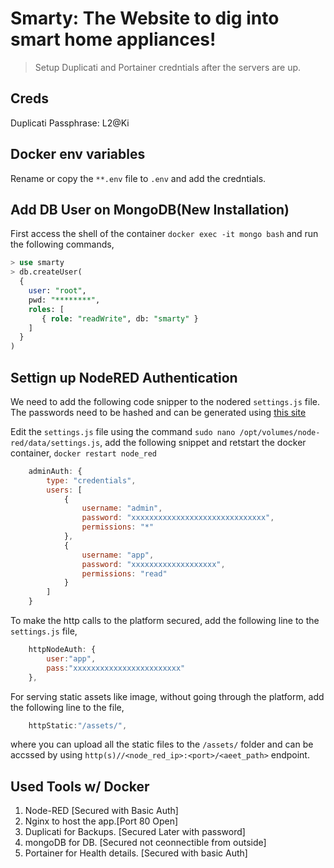 # Smarty: The Website to dig into smart home appliances!
> Setup Duplicati and Portainer credntials after the servers are up.

## Creds
Duplicati Passphrase: L2@Ki

## Docker env variables
Rename or copy the `**.env` file to `.env` and add the credntials.

## Add DB User on MongoDB(New Installation)
First access the shell of the container `docker exec -it mongo bash` and run the following commands,

```sql
> use smarty
> db.createUser(
  {
    user: "root",
    pwd: "********", 
    roles: [
       { role: "readWrite", db: "smarty" }
    ]
  }
)
```

## Settign up NodeRED Authentication

We need to add the following code snipper to the nodered `settings.js` file. The passwords need to be hashed and can be generated using [this site](https://www.devglan.com/online-tools/bcrypt-hash-generator)

Edit the `settings.js` file using the command `sudo nano /opt/volumes/node-red/data/settings.js`, add the following snippet and retstart the docker container, `docker restart node_red`

```js
    adminAuth: {
        type: "credentials",
        users: [
            {
                username: "admin",
                password: "xxxxxxxxxxxxxxxxxxxxxxxxxxxxxx",
                permissions: "*"
            },
            {
                username: "app",
                password: "xxxxxxxxxxxxxxxxxxx",
                permissions: "read"
            }
        ]
    }
```
To make the http calls to the platform secured, add the following line to the `settings.js` file,

```js
    httpNodeAuth: {
        user:"app",
        pass:"xxxxxxxxxxxxxxxxxxxxxxxx"
    },
```

For serving static assets like image, without going through the platform, add the following line to the file,

```js
    httpStatic:"/assets/",
```
where you can upload all the static files to the `/assets/` folder and can be accssed by using `http(s)//<node_red_ip>:<port>/<aeet_path>` endpoint.

## Used Tools w/ Docker
1. Node-RED [Secured with Basic Auth]
2. Nginx to host the app.[Port 80 Open]
3. Duplicati for Backups. [Secured Later with password]
4. mongoDB for DB. [Secured not ceonnectible from outside]
5. Portainer for Health details. [Secured with basic Auth]